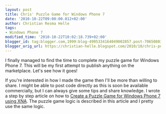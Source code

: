 ```yaml
---
layout: post
title: Chris' Puzzle Game for Windows Phone 7
date: '2010-10-22T09:00:00.012+02:00'
author: Christian Resma Helle
tags:
- Windows Phone 7
modified_time: '2010-10-22T10:02:18.739+02:00'
blogger_id: tag:blogger.com,1999:blog-4995334164049002857.post-7065080365683066550
blogger_orig_url: https://christian-helle.blogspot.com/2010/10/chris-puzzle-game-for-windows-phone-7.html
---
```


I finally managed to find the time to complete my puzzle game for Windows Phone 7. This will be my first attempt to publish anything on the marketplace. Let's see how it goes!  
  
If you're interested in how I made the game then I'll be more than willing to share. I might be able to post code directly as this is soon be available commercially, but I can always give some tips and share knowledge. I wrote a step by step article on how to [Create a Puzzle Game for Windows Phone 7 using XNA](/2010/09/writing-puzzle-game-for-windows-phone-7.html). The puzzle game logic is described in this article and I pretty use the same logic.